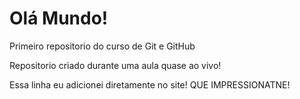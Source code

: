 # Olá Mundo!
 Primeiro repositorio do curso de Git e GitHub

 Repositorio criado durante uma aula quase ao vivo!
 
 Essa linha eu adicionei diretamente no site! QUE IMPRESSIONATNE!
